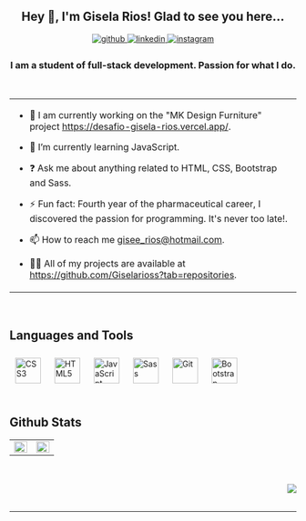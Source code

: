  ## <div align="center">Hey 👋, I'm Gisela Rios! Glad to see you here...</div>  
  

<div align="center">
<a href="https://github.com/https://github.com/Giselarioss" target="_blank">
<img src=https://img.shields.io/badge/github-%2324292e.svg?&style=for-the-badge&logo=github&logoColor=white alt=github style="margin-bottom: 5px;" />
</a>
<a href="https://linkedin.com/in/https://www.linkedin.com/in/giselarioss/" target="_blank">
<img src=https://img.shields.io/badge/linkedin-%231E77B5.svg?&style=for-the-badge&logo=linkedin&logoColor=white alt=linkedin style="margin-bottom: 5px;" />
</a>
<a href="https://instagram.com/https://www.instagram.com/giisela_rios/" target="_blank">
<img src=https://img.shields.io/badge/instagram-%23000000.svg?&style=for-the-badge&logo=instagram&logoColor=white alt=instagram style="margin-bottom: 5px;" />
</a>  
</div>  
  

### <div align="center">I am a student of full-stack development. Passion for what I do.
 </div>  
  

<br/>  


<div align="center"> 
<table><tr><td valign="top" width="100%">

- 🔭 I am currently working on the "MK Design Furniture" project https://desafio-gisela-rios.vercel.app/.  
  

- 🌱 I’m currently learning JavaScript.  
  

- ❓ Ask me about anything related to HTML, CSS, Bootstrap and Sass.  
  

- ⚡ Fun fact: Fourth year of the pharmaceutical career, I discovered the passion for programming. It's never too late!.  
  

- 📫 How to reach me gisee_rios@hotmail.com.  
  

- 👨‍💻 All of my projects are available at https://github.com/Giselarioss?tab=repositories.   





</td></tr></table> 
</div> 

<br/>  


## Languages and Tools  
<div align="left">  
<a href="https://www.w3schools.com/css/" target="_blank"><img style="margin: 10px" src="https://profilinator.rishav.dev/skills-assets/css3-original-wordmark.svg" alt="CSS3" height="45" /></a>  
<a href="https://en.wikipedia.org/wiki/HTML5" target="_blank"><img style="margin: 10px" src="https://profilinator.rishav.dev/skills-assets/html5-original-wordmark.svg" alt="HTML5" height="45" /></a>  
<a href="https://www.javascript.com/" target="_blank"><img style="margin: 10px" src="https://profilinator.rishav.dev/skills-assets/javascript-original.svg" alt="JavaScript" height="45" /></a>  
<a href="https://sass-lang.com/" target="_blank"><img style="margin: 10px" src="https://profilinator.rishav.dev/skills-assets/sass-original.svg" alt="Sass" height="45" /></a>  
<a href="https://github.com/" target="_blank"><img style="margin: 10px" src="https://profilinator.rishav.dev/skills-assets/git-scm-icon.svg" alt="Git" height="45" /></a>  
<a href="https://getbootstrap.com/docs/3.4/javascript/" target="_blank"><img style="margin: 10px" src="https://profilinator.rishav.dev/skills-assets/bootstrap-plain.svg" alt="Bootstrap" height="45" /></a>  
</div>  

<br/>  


## Github Stats  
<table><tr><td valign="top" width="50%" align="center">

<img src="https://github-readme-stats.vercel.app/api?username=Giselarioss&show_icons=true&count_private=true&hide_border=true" align="left" style="width: 100%" />

</td><td valign="top" width="50%">

<img src="https://github-readme-stats.vercel.app/api/top-langs/?username=Giselarioss&hide_border=true&layout=compact" align="left" style="width: 100%" />

</td></tr></table>  

<br/>  

  

<br/>  

<div align="right">
<img src="https://komarev.com/ghpvc/?username=Giselarioss&&style=flat-square" align="right" />
</div>  
  

<br/>  


<br />

----
